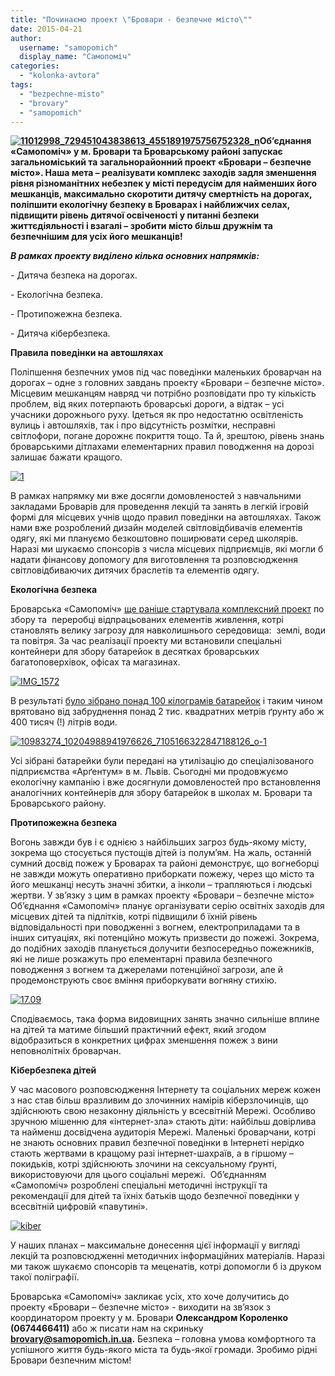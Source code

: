 ```yaml
---
title: "Починаємо проект \"Бровари - безпечне місто\""
date: 2015-04-21
author: 
  username: "samopomich"
  display_name: "Самопоміч"
categories: 
  - "kolonka-avtora"
tags: 
  - "bezpechne-misto"
  - "brovary"
  - "samopomich"
---
```


**[![11012998_729451043838613_4551891975756752328_n](https://mpz.brovary.org/wp-content/uploads/2015/04/11012998_729451043838613_4551891975756752328_n.jpg)](https://mpz.brovary.org/wp-content/uploads/2015/04/11012998_729451043838613_4551891975756752328_n.jpg)Об’єднання «Самопоміч» у м. Бровари та Броварському районі запускає загальноміський та загальнорайонний проект «Бровари – безпечне місто». Наша мета – реалізувати комплекс заходів задля зменшення рівня різноманітних небезпек у місті передусім для найменших його мешканців, максимально скоротити дитячу смертність на дорогах, поліпшити екологічну безпеку в Броварах і найближчих селах, підвищити рівень дитячої освіченості у питанні безпеки життєдіяльності і взагалі – зробити місто більш дружнім та безпечнішим для усіх його мешканців!**

**_В рамках проекту виділено кілька основних напрямків:_**

\- Дитяча безпека на дорогах.

\- Екологічна безпека.

\- Протипожежна безпека.

\- Дитяча кібербезпека.

**Правила поведінки на автошляхах**

Поліпшення безпечних умов під час поведінки маленьких броварчан на дорогах – одне з головних завдань проекту «Бровари – безпечне місто». Місцевим мешканцям навряд чи потрібно розповідати про ту кількість проблем, від яких потерпають броварські дороги, а відтак – усі учасники дорожнього руху. Ідеться як про недостатню освітленість вулиць і автошляхів, так і про відсутність розмітки, несправні світлофори, погане дорожнє покриття тощо. Та й, зрештою, рівень знань броварськими дітлахами елементарних правил поводження на дорозі залишає бажати кращого.

[![1](https://mpz.brovary.org/wp-content/uploads/2015/04/112.jpg)](https://mpz.brovary.org/wp-content/uploads/2015/04/112.jpg)

В рамках напрямку ми вже досягли домовленостей з навчальними закладами Броварів для проведення лекцій та занять в легкій ігровій формі для місцевих учнів щодо правил поведінки на автошляхах. Також нами вже розроблений дизайн моделей світловідбивачів елементів одягу, які ми плануємо безкоштовно поширювати серед школярів. Наразі ми шукаємо спонсорів з числа місцевих підприємців, які могли б надати фінансову допомогу для виготовлення та розповсюдження світловідбиваючих дитячих браслетів та елементів одягу.

**Екологічна безпека**

Броварська «Самопоміч» [ще раніше стартувала комплексний проект](https://mpz.brovary.org/berezhemo-prirodu-ridnogo-mista/) по збору та  переробці відпрацьованих елементів живлення, котрі становлять велику загрозу для навколишнього середовища:  землі, води та повітря. За час реалізації проекту ми встановили спеціальні контейнери для збору батарейок в десятках броварських багатоповерхівок, офісах та магазинах.

[![IMG_1572](https://mpz.brovary.org/wp-content/uploads/2015/04/IMG_1572.jpg)](https://mpz.brovary.org/wp-content/uploads/2015/04/IMG_1572.jpg)

В результаті [було зібрано понад 100 кілограмів батарейок](https://mpz.brovary.org/ryatuvati-zemlyu-legko/) і таким чином врятовано від забруднення понад 2 тис. квадратних метрів ґрунту або ж 400 тисяч (!) літрів води.

[![10983274_10204988941976626_7105166322847188126_o-1](https://mpz.brovary.org/wp-content/uploads/2015/04/10983274_10204988941976626_7105166322847188126_o-1.jpg)](https://mpz.brovary.org/wp-content/uploads/2015/04/10983274_10204988941976626_7105166322847188126_o-1.jpg)

Усі зібрані батарейки були передані на утилізацію до спеціалізованого підприємства «Арґентум» в м. Львів. Сьогодні ми продовжуємо екологічну кампанію і вже досягнули домовленостей про встановлення аналогічних контейнерів для збору батарейок в школах м. Бровари та Броварського району.

**Протипожежна безпека**

Вогонь завжди був і є однією з найбільших загроз будь-якому місту, зокрема що стосується пустощів дітей із полум’ям. На жаль, останній сумний досвід пожеж у Броварах та районі демонструє, що вогнеборці не завжди можуть оперативно приборкати пожежу, через що місто та його мешканці несуть значні збитки, а інколи – трапляються і людські жертви. У зв’язку з цим в рамках проекту «Бровари – безпечне місто» Об’єднання «Самопоміч» планує організувати серію освітніх заходів для місцевих дітей та підлітків, котрі підвищили б їхній рівень відповідальності при поводженні з вогнем, електроприладами та в інших ситуаціях, які потенційно можуть призвести до пожежі. Зокрема, до подібних заходів планується долучити безпосередньо пожежників, які не лише розкажуть про елементарні правила безпечного поводження з вогнем та джерелами потенційної загрози, але й продемонструють своє вміння приборкувати вогняну стихію.

[![17.09](https://mpz.brovary.org/wp-content/uploads/2015/04/17.09.jpg)](https://mpz.brovary.org/wp-content/uploads/2015/04/17.09.jpg)

Сподіваємось, така форма видовищних занять значно сильніше вплине на дітей та матиме більший практичний ефект, який згодом відобразиться в конкретних цифрах зменшення пожеж з вини неповнолітніх броварчан.

**Кібербезпека дітей**

У час масового розповсюдження Інтернету та соціальних мереж кожен з нас став більш вразливим до злочинних намірів кіберзлочинців, що здійснюють свою незаконну діяльність у всесвітній Мережі. Особливо зручною мішенню для «інтернет-зла» стають діти: найбільш довірлива та найменш досвідчена аудиторія Мережі. Маленькі броварчани, котрі не знають основних правил безпечної поведінки в Інтернеті нерідко стають жертвами в кращому разі інтернет-шахраїв, а в гіршому – покидьків, котрі здійснюють злочини на сексуальному ґрунті, використовуючи для цього соціальні мережі.  Об’єднанням «Самопоміч» розроблені спеціальні методичні інструкції та рекомендації для дітей та їхніх батьків щодо безпечної поведінки у всесвітній цифровій «павутині».

[![kiber](https://mpz.brovary.org/wp-content/uploads/2015/04/kiber.jpg)](https://mpz.brovary.org/wp-content/uploads/2015/04/kiber.jpg)

У наших планах – максимальне донесення цієї інформації у вигляді лекцій та розповсюдженні методичних інформаційних матеріалів. Наразі ми також шукаємо спонсорів та меценатів, котрі допомогли б із друком такої поліграфії.

Броварська «Самопоміч» закликає усіх, хто хоче долучитись до проекту «Бровари – безпечне місто» - виходити на зв’язок з координатором проекту у м. Бровари **Олександром Короленко (0674466411)** або ж писати нам на скриньку **[brovary@samopomich.in.ua](mailto:brovary@samopomich.in.ua).** Безпека – головна умова комфортного та успішного життя будь-якого міста та будь-якої громади. Зробимо рідні Бровари безпечним містом!
